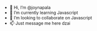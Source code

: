 - 👋 Hi, I’m @joynapala
- 🌱 I’m currently learning Javascript
- 💞️ I’m looking to collaborate on Javascript
- 📫 Just message me here dzai

<!---
joynapala/joynapala is a ✨ special ✨ repository because its `README.md` (this file) appears on your GitHub profile.
You can click the Preview link to take a look at your changes.
--->
